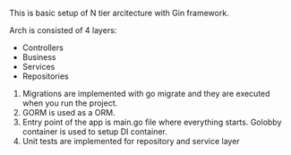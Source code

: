 This is basic setup of N tier arcitecture with Gin framework.

Arch is consisted of 4 layers:
- Controllers
- Business
- Services
- Repositories


1. Migrations are implemented with go migrate and they are executed when you run the project.
2. GORM is used as a ORM.
3. Entry point of the app is main.go file where everything starts. Golobby container is used to setup DI container.
4. Unit tests are implemented for repository and service layer




